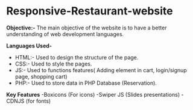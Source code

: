 # Responsive-Restaurant-website
**Objective:-**
The main objective of the website is to have a better understanding of web development languages.

**Languages Used-**
- HTML:- Used to design the structure of the page.
- CSS:- Used to style the pages.
- JS:- Used to functions features( Adding element in cart, login/signup page, shopping cart)
- PHP:- Used to store data in PHP Database (Reservation).

**Key Features**
-Boxicons (For icons)
-Swiper JS (Slides presentations)
-CDNJS (for fonts)
